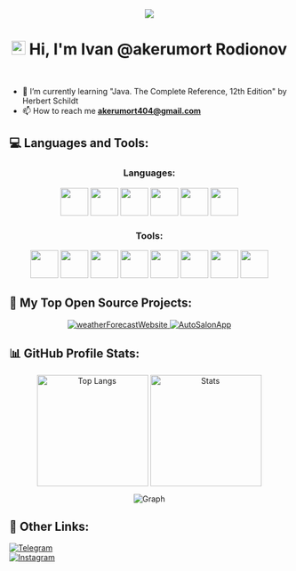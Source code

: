<div align="center"> 
  <img src="https://tenor.com/ru/view/sad-anime-black-and-white-hyouka-oreki-houtarou-gif-17647487.gif"/>
</div>

<h1 align="center"> <img src="https://media.giphy.com/media/hvRJCLFzcasrR4ia7z/giphy.gif" width="25px"> Hi, I'm Ivan @akerumort Rodionov</h1>

<div id="header" align="center">
  <img src="https://komarev.com/ghpvc/?username=akerumort&style=for-the-badge&color=6A19B5" alt=""/>
</div> <br>

- 🌱 I’m currently learning "Java. The Complete Reference, 12th Edition" by Herbert Schildt
- 📫 How to reach me **akerumort404@gmail.com**

<h2 align="left"> 💻 Languages and Tools: </h2>

<h3 align="center"> Languages: </h3>
<p align="center"> 
  <a> <img src="https://cdn.jsdelivr.net/gh/devicons/devicon@latest/icons/cplusplus/cplusplus-original.svg" width="50" height="50"/> </a> 
  <a> <img src="https://cdn.jsdelivr.net/gh/devicons/devicon@latest/icons/csharp/csharp-original.svg"width="50" height="50"/>  </a>
  <a> <img src="https://cdn.jsdelivr.net/gh/devicons/devicon@latest/icons/java/java-original.svg"width="50" height="50"/>  </a>
  <a> <img src="https://cdn.jsdelivr.net/gh/devicons/devicon@latest/icons/javascript/javascript-original.svg" width="50" height="50"/> </a>
  <a> <img src="https://cdn.jsdelivr.net/gh/devicons/devicon@latest/icons/html5/html5-original.svg"width="50" height="50"/>  </a>
  <a> <img src="https://cdn.jsdelivr.net/gh/devicons/devicon@latest/icons/css3/css3-original.svg" width="50" height="50"/>  </a>
</p>

<h3 align="center"> Tools: </h3>
<p align="center"> 
  <a> <img src="https://cdn.jsdelivr.net/gh/devicons/devicon@latest/icons/git/git-original.svg"  width="50" height="50"/> </a>
  <a> <img src="https://cdn.jsdelivr.net/gh/devicons/devicon@latest/icons/postman/postman-original.svg"  width="50" height="50"/> </a>
  <a> <img src="https://cdn.jsdelivr.net/gh/devicons/devicon@latest/icons/postgresql/postgresql-original-wordmark.svg" width="50" height="50"/> </a>
  <a> <img src="https://cdn.jsdelivr.net/gh/devicons/devicon@latest/icons/mysql/mysql-original-wordmark.svg" width="50" height="50"/> </a>
  <a> <img src="https://cdn.jsdelivr.net/gh/devicons/devicon@latest/icons/sqlite/sqlite-original.svg" width="50" height="50"/> </a>
  <a> <img src="https://cdn.jsdelivr.net/gh/devicons/devicon@latest/icons/liquibase/liquibase-original.svg" width="50" height="50"/> </a>
  <a> <img src="https://cdn.jsdelivr.net/gh/devicons/devicon@latest/icons/swagger/swagger-original.svg" width="50" height="50"/> </a>
  <a> <img src="https://cdn.jsdelivr.net/gh/devicons/devicon@latest/icons/photoshop/photoshop-plain.svg" width="50" height="50"/> </a>
</p>

<h2>📘 My Top Open Source Projects: </h2>

<div align="center">
    <a href="https://github.com/akerumort/weatherForecastWebsite">
        <img src="https://github-readme-stats.vercel.app/api/pin/?username=akerumort&repo=weatherForecastWebsite&show_description=true&theme=midnight-purple" alt="weatherForecastWebsite"/>
    </a>
    <a href="https://github.com/akerumort/AutoSalonApp">
        <img src="https://github-readme-stats.vercel.app/api/pin/?username=akerumort&repo=AutoSalonApp&show_description=true&theme=midnight-purple" alt="AutoSalonApp"/>
    </a>
</div>

<h2>📊 GitHub Profile Stats: </h2>

<p align="center"> <img align="center" src="https://github-readme-stats.vercel.app/api/top-langs?username=akerumort&show_icons=true&locale=en&layout=compact&theme=midnight-purple" alt="Top Langs" height="200"/> 
<img align="center" src="https://github-readme-stats.vercel.app/api?username=akerumort&show_icons=true&locale=en&theme=midnight-purple" alt="Stats" height="200"/> </p>
<p align="center"> <img src="https://github-readme-activity-graph.vercel.app/graph?username=akerumort&theme=high-contrast" alt="Graph"/> </p>

<h2>👾 Other Links: </h2>

<div align="left">
  <a href="https://t.me/akerumort" target="_blank"> <img src="https://img.shields.io/badge/Telegram-blue?style=flat&logo=telegram&logoColor=white&color=black" alt="Telegram">
</div>
    
<div align="left">
  <a href="https://www.instagram.com/akerumort/" target="_blank"> <img src="https://img.shields.io/badge/Instagram-%23E4405F.svg?&style=flat-square&logo=instagram&logoColor=white&color=6A19B5" alt="Instagram">
</div>
    


